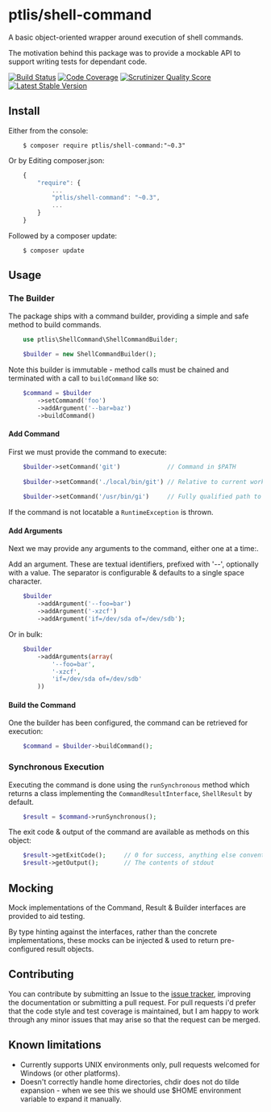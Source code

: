 # ptlis/shell-command

A basic object-oriented wrapper around execution of shell commands.

The motivation behind this package was to provide a mockable API to support writing tests for dependant code. 


[![Build Status](https://travis-ci.org/ptlis/shell-command.png?branch=master)](https://travis-ci.org/ptlis/shell-command) [![Code Coverage](https://scrutinizer-ci.com/g/ptlis/shell-command/badges/coverage.png?s=6c30a32e78672ae0d7cff3ecf00ceba95049879a)](https://scrutinizer-ci.com/g/ptlis/shell-command/) [![Scrutinizer Quality Score](https://scrutinizer-ci.com/g/ptlis/shell-command/badges/quality-score.png?s=b8a262b33dd4a5de02d6f92f3e318ebb319f96c0)](https://scrutinizer-ci.com/g/ptlis/shell-command/) [![Latest Stable Version](https://poser.pugx.org/ptlis/shell-command/v/stable.png)](https://packagist.org/packages/ptlis/shell-command)


## Install

Either from the console:

```shell
    $ composer require ptlis/shell-command:"~0.3"
```

Or by Editing composer.json:

```javascript
    {
        "require": {
            ...
            "ptlis/shell-command": "~0.3",
            ...
        }
    }
```

Followed by a composer update:

```shell
    $ composer update
```



## Usage

### The Builder

The package ships with a command builder, providing a simple and safe method to build commands. 

```php
    use ptlis\ShellCommand\ShellCommandBuilder;
    
    $builder = new ShellCommandBuilder();
```

Note this builder is immutable - method calls must be chained and terminated with a call to ```buildCommand``` like so:
 
```php
    $command = $builder
        ->setCommand('foo')
        ->addArgument('--bar=baz')
        ->buildCommand()
``` 


#### Add Command

First we must provide the command to execute:

```php
    $builder->setCommand('git')             // Command in $PATH
        
    $builder->setCommand('./local/bin/git') // Relative to current working directory
        
    $builder->setCommand('/usr/bin/gi')     // Fully qualified path to binary
```

If the command is not locatable a ```RuntimeException``` is thrown.



#### Add Arguments

Next we may provide any arguments to the command, either one at a time:.

Add an argument. These are textual identifiers, prefixed with '--', optionally with a value. The separator is configurable & defaults to a single space character.

```php
    $builder
        ->addArgument('--foo=bar')
        ->addArgument('-xzcf')
        ->addArgument('if=/dev/sda of=/dev/sdb');
```

Or in bulk:

```php
    $builder
        ->addArguments(array(
            '--foo=bar',
            '-xzcf',
            'if=/dev/sda of=/dev/sdb'
        ))
```


#### Build the Command

One the builder has been configured, the command can be retrieved for execution:

```php
    $command = $builder->buildCommand();
```



### Synchronous Execution

Executing the command is done using the ```runSynchronous``` method which returns a class implementing the ```CommandResultInterface```, ```ShellResult``` by default.

```php
    $result = $command->runSynchronous(); 
```

The exit code & output of the command are available as methods on this object:

```php
    $result->getExitCode();     // 0 for success, anything else conventionally indicates an error
    $result->getOutput();       // The contents of stdout
```



## Mocking

Mock implementations of the Command, Result & Builder interfaces are provided to aid testing.

By type hinting against the interfaces, rather than the concrete implementations, these mocks can be injected & used to return pre-configured result objects.


## Contributing

You can contribute by submitting an Issue to the [issue tracker](https://github.com/ptlis/shell-command/issues), improving the documentation or submitting a pull request. For pull requests i'd prefer that the code style and test coverage is maintained, but I am happy to work through any minor issues that may arise so that the request can be merged.




## Known limitations

* Currently supports UNIX environments only, pull requests welcomed for Windows (or other platforms).
* Doesn't correctly handle home directories, chdir does not do tilde expansion - when we see this we should use $HOME environment variable to expand it manually.
